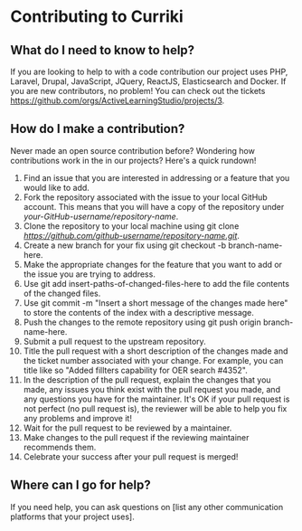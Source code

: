 # Contributing to Curriki

## What do I need to know to help?
If you are looking to help to with a code contribution our project uses PHP, Laravel, Drupal, JavaScript, JQuery, ReactJS, Elasticsearch and Docker. If you are new contributors, no problem! You can check out the tickets https://github.com/orgs/ActiveLearningStudio/projects/3.


## How do I make a contribution?

Never made an open source contribution before? Wondering how contributions work in the in our projects? Here's a quick rundown!

1. Find an issue that you are interested in addressing or a feature that you would like to add.
2. Fork the repository associated with the issue to your local GitHub account. This means that you will have a copy of the repository under *your-GitHub-username/repository-name*.
3. Clone the repository to your local machine using git clone *https://github.com/github-username/repository-name.git*.
4. Create a new branch for your fix using git checkout -b branch-name-here.
5. Make the appropriate changes for the feature that you want to add or the issue you are trying to address.
6. Use git add insert-paths-of-changed-files-here to add the file contents of the changed files.
7. Use git commit -m "Insert a short message of the changes made here" to store the contents of the index with a descriptive message.
8. Push the changes to the remote repository using git push origin branch-name-here.
9. Submit a pull request to the upstream repository.
10. Title the pull request with a short description of the changes made and the ticket number associated with your change. For example, you can title like so "Added fillters capability for OER search #4352".
11. In the description of the pull request, explain the changes that you made, any issues you think exist with the pull request you made, and any questions you have for the maintainer. It's OK if your pull request is not perfect (no pull request is), the reviewer will be able to help you fix any problems and improve it!
12. Wait for the pull request to be reviewed by a maintainer.
13. Make changes to the pull request if the reviewing maintainer recommends them.
14. Celebrate your success after your pull request is merged!

## Where can I go for help?
If you need help, you can ask questions on [list any other communication platforms that your project uses].